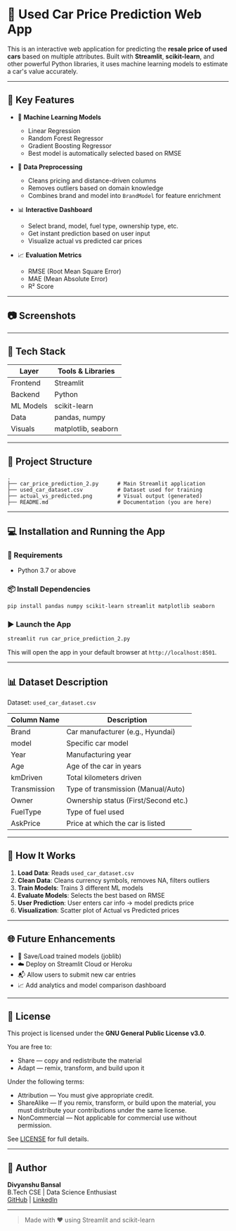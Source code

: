 
# 🚗 Used Car Price Prediction Web App

This is an interactive web application for predicting the **resale price of used cars** based on multiple attributes. Built with **Streamlit**, **scikit-learn**, and other powerful Python libraries, it uses machine learning models to estimate a car's value accurately.

---

## 📌 Key Features

- 🧠 **Machine Learning Models**
  - Linear Regression
  - Random Forest Regressor
  - Gradient Boosting Regressor
  - Best model is automatically selected based on RMSE

- 🧹 **Data Preprocessing**
  - Cleans pricing and distance-driven columns
  - Removes outliers based on domain knowledge
  - Combines brand and model into `BrandModel` for feature enrichment

- 📊 **Interactive Dashboard**
  - Select brand, model, fuel type, ownership type, etc.
  - Get instant prediction based on user input
  - Visualize actual vs predicted car prices

- 📈 **Evaluation Metrics**
  - RMSE (Root Mean Square Error)
  - MAE (Mean Absolute Error)
  - R² Score

---

📷 Screenshots
---




---


## 🧠 Tech Stack

| Layer       | Tools & Libraries |
|-------------|-------------------|
| Frontend    | Streamlit         |
| Backend     | Python            |
| ML Models   | scikit-learn      |
| Data        | pandas, numpy     |
| Visuals     | matplotlib, seaborn |

---

## 📂 Project Structure

```
.
├── car_price_prediction_2.py      # Main Streamlit application
├── used_car_dataset.csv           # Dataset used for training
├── actual_vs_predicted.png        # Visual output (generated)
├── README.md                      # Documentation (you are here)
```

---

## 💻 Installation and Running the App

### 🧾 Requirements

- Python 3.7 or above

### 📦 Install Dependencies

```bash
pip install pandas numpy scikit-learn streamlit matplotlib seaborn
```

### ▶️ Launch the App

```bash
streamlit run car_price_prediction_2.py
```

This will open the app in your default browser at `http://localhost:8501`.

---

## 📊 Dataset Description

Dataset: `used_car_dataset.csv`

| Column Name  | Description                          |
|--------------|--------------------------------------|
| Brand        | Car manufacturer (e.g., Hyundai)     |
| model        | Specific car model                   |
| Year         | Manufacturing year                   |
| Age          | Age of the car in years              |
| kmDriven     | Total kilometers driven              |
| Transmission | Type of transmission (Manual/Auto)  |
| Owner        | Ownership status (First/Second etc.) |
| FuelType     | Type of fuel used                    |
| AskPrice     | Price at which the car is listed     |

---

## 🧪 How It Works

1. **Load Data**: Reads `used_car_dataset.csv`
2. **Clean Data**: Cleans currency symbols, removes NA, filters outliers
3. **Train Models**: Trains 3 different ML models
4. **Evaluate Models**: Selects the best based on RMSE
5. **User Prediction**: User enters car info → model predicts price
6. **Visualization**: Scatter plot of Actual vs Predicted prices

---

## 🌐 Future Enhancements

- 🔧 Save/Load trained models (joblib)
- ☁️ Deploy on Streamlit Cloud or Heroku
- 📬 Allow users to submit new car entries
- 📈 Add analytics and model comparison dashboard

---

## 🪪 License

This project is licensed under the **GNU General Public License v3.0**.

You are free to:
- Share — copy and redistribute the material
- Adapt — remix, transform, and build upon it

Under the following terms:
- Attribution — You must give appropriate credit.
- ShareAlike — If you remix, transform, or build upon the material, you must distribute your contributions under the same license.
- NonCommercial — Not applicable for commercial use without permission.

See [LICENSE](https://www.gnu.org/licenses/gpl-3.0.en.html) for full details.

---

## 👤 Author

**Divyanshu Bansal**  
B.Tech CSE | Data Science Enthusiast  
[GitHub](#) | [LinkedIn](#)

---

> Made with ❤️ using Streamlit and scikit-learn
